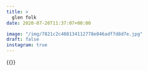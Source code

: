 ```yaml
---
title: >
  glen folk
date: 2020-07-26T11:37:07+00:00

image: "/img/7821c2c408134112778e046adf7d8d7e.jpg"
draft: false
instagram: true
---
```


{{<photo src="/img/7821c2c408134112778e046adf7d8d7e.jpg">}}
